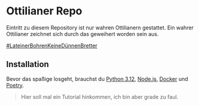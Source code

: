 # Ottilianer Repo
Eintritt zu diesem Repository ist nur wahren Ottilianern gestattet. Ein wahrer Ottilianer zeichnet sich durch das geweihert worden sein aus.

[#LateinerBohrenKeineDünnenBretter](https://www.youtube.com/watch?v=dGpMbiHazto)

## Installation

Bevor das spaßige losgeht, brauchst du [Python 3.12](python.org/downloads), [Node.js](https://nodejs.org/en/download/package-manager), [Docker](https://www.docker.com/) und [Poetry](python-poetry.org).

> Hier soll mal ein Tutorial hinkommen, ich bin aber grade zu faul.